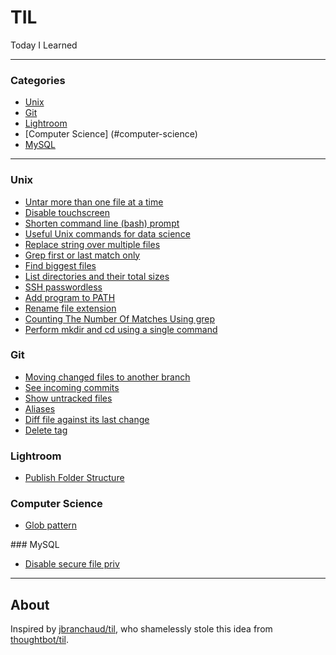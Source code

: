 # TIL
Today I Learned

---

### Categories

* [Unix](#unix)
* [Git](#git)
* [Lightroom](#lightroom)
* [Computer Science] (#computer-science)
* [MySQL](#mysql)

---

### Unix
- [Untar more than one file at a time](unix/untar-more-than-one-file.md)
- [Disable touchscreen](unix/disable-touchscreen.md)
- [Shorten command line (bash) prompt](unix/shorten-command-line-bash-prompt.md)
- [Useful Unix commands for data science](unix/commands-data-science.md)
- [Replace string over multiple files](unix/replace-string-over-multiple-files.md)
- [Grep first or last match only](unix/grep-first-or-last-match.md)
- [Find biggest files](unix/find-biggest-files.md)
- [List directories and their total sizes](unix/list-folder-sizes.md)
- [SSH passwordless](unix/ssh-passwordless.md)
- [Add program to PATH](unix/add-program-to-path.md)
- [Rename file extension](unix/rename-file-extension.md)
- [Counting The Number Of Matches Using grep](unix/grep-count.md)
- [Perform mkdir and cd using a single command](unix/mkdir-cd.md)

### Git
- [Moving changed files to another branch](git/moving-changed-files-to-another-branch.md)
- [See incoming commits](git/see-incoming-commits.md)
- [Show untracked files](git/show-all-untracked-files.md)
- [Aliases](git/aliases.md)
- [Diff file against its last change](git/diff-file-against-last-changes.md)
- [Delete tag](git/delete-tag.md)


### Lightroom
- [Publish Folder Structure](lightroom/publish-folder-structure.md)

### Computer Science
- [Glob pattern](computer/glob-pattern.md) 

### MySQL
- [Disable secure file priv](mysql/disable-secure-file-priv.md)

---

## About
Inspired by [jbranchaud/til](https://github.com/jbranchaud/til), who shamelessly stole this idea from
[thoughtbot/til](https://github.com/thoughtbot/til).

